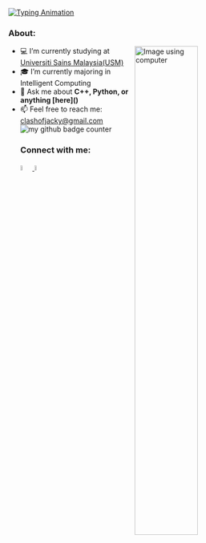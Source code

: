 [![Typing Animation](https://readme-typing-svg.herokuapp.com?lines=Hi+there!+I'm+Jacky+Chung.;I+love+building+cool+projects.;As+a+novice,+I'm+eager+to+learn.;Hit+me+up+for+exciting+collaboration!
)](https://git.io/typing-svg)

<!-- If want add banner can add here -->

### About:
<picture>
    <source media="(prefers-color-scheme: dark)" srcset="images/Img-using-computer-dark-mode.jpg">
    <source media="(prefers-color-scheme: light)" srcset="images/Img-using-computer-light-mode.jpg">
    <img alt="Image using computer" width="50%" align="right">
  </picture>
<!-- <img alt="Night Coding" src="images/Img for dark mode.jpg" align="right" style="max-width:100%;"> --->

<ul>
  <li> 💻 I’m currently studying at <a href="https://www.usm.my">Universiti Sains Malaysia(USM) </a> </li>
  <li> 🎓 I’m currently majoring in Intelligent Computing </li>
  <li> 💬 Ask me about <b>C++, Python, or anything [here]()</b> </li>
  <li> 📫 Feel free to reach me: <a href="mailto: clashofjacky@gmail.com">clashofjacky@gmail.com</a> </li>
</li>
  
<img src="https://komarev.com/ghpvc/?username=JackyChung2003&style=flat-square&color=blue" alt="my github badge counter" />


### Connect with me:
<p>
<a href="www.linkedin.com/in/jacky-chung-sze-yung-630b2b188">
  <picture>
    <source media="(prefers-color-scheme: dark)" srcset="images/linkedin-dark-mode.png">
    <source media="(prefers-color-scheme: light)" srcset="images/linkedin-light-mode.png">
    <img alt="Linkedin Icon" width="5%">
  </picture>
</a>
<a href="mailto:clashofjacky@gmail.com">
  <picture>
    <source media="(prefers-color-scheme: dark)" srcset="images/mail-dark-mode.png">
    <source media="(prefers-color-scheme: light)" srcset="images/mail-light-mode.png">
    <img alt="Email Icon" width="5%">
  </picture>
</a>
<!-- Can add youtube and instagram here if got related information --->


</p>

<!--
need to have banner
can have profile view
can have about me
better have a moving gif
have a light and darkmode social media link
language or tools use


add a oh you are still reading text
buy me a coffee
ping project
